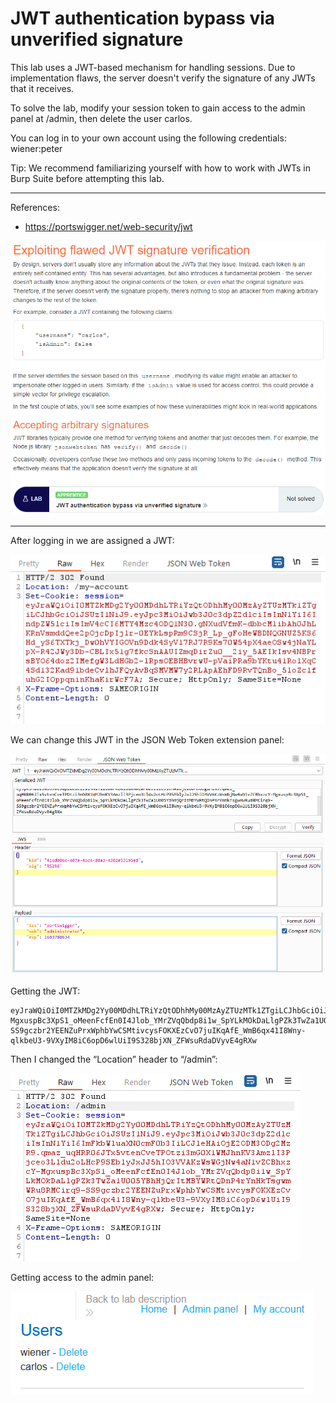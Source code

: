 
# JWT authentication bypass via unverified signature

This lab uses a JWT-based mechanism for handling sessions. Due to implementation flaws, the server doesn't verify the signature of any JWTs that it receives.

To solve the lab, modify your session token to gain access to the admin panel at /admin, then delete the user carlos.

You can log in to your own account using the following credentials: wiener:peter

Tip: We recommend familiarizing yourself with how to work with JWTs in Burp Suite before attempting this lab.

---------------------------------------------

References: 

- https://portswigger.net/web-security/jwt



![img](images/JWT%20authentication%20bypass%20via%20unverified%20signature/1.png)

---------------------------------------------

After logging in we are assigned a JWT:



![img](images/JWT%20authentication%20bypass%20via%20unverified%20signature/2.png)


We can change this JWT in the JSON Web Token extension panel:



![img](images/JWT%20authentication%20bypass%20via%20unverified%20signature/3.png)


Getting the JWT:

```
eyJraWQiOiI0MTZkMDg2Yy00MDdhLTRiYzQtODhhMy00MzAyZTUzMTk1ZTgiLCJhbGciOiJSUzI1NiJ9.eyJpc3MiOiJwb3J0c3dpZ2dlciIsInN1YiI6ImFkbWluaXN0cmF0b3IiLCJleHAiOjE2ODM3ODg2MzR9.qmaz_uqHRR06JTx5vtenCveTPOtzi3mG0X1WMJhnKV3AmzlI3Pjceo3Lldu2oLHcP9SEblyJxJJ5hIO3VVAKzWsWGjNw4aN1vZCBhxzcY-MgxuspBc3XpS1_oMeenFcfEn0I4Jlob_YMrZVqQbdp8i1w_SpYLkMOkDaLlgPZk3TwZa1U005YBhHjQrItMBYWRtQDnP4rYnHkTsgwmWRu8RMCirq9-SS9gczbr2YEENZuPrxWphbYwCSMtivcysFOKXEzCvO7juIKqAfE_WmB6qx41I8Wny-qlkbeU3-9VXyIM8iC6opD6wlUiI9S328bjXN_ZFWsuRdaDVyvE4gRXw
```

Then I changed the “Location” header to “/admin”:



![img](images/JWT%20authentication%20bypass%20via%20unverified%20signature/4.png)


Getting access to the admin panel:



![img](images/JWT%20authentication%20bypass%20via%20unverified%20signature/5.png)
